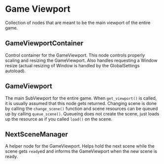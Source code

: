 # Game Viewport
Collection of nodes that are meant to be the main viewport of the entire game.

## GameViewportContainer
Control container for the GameViewport. This node controls properly scaling and resizing the GameViewport. Also handles requesting a Window resize (actual resizing of Window is handled by the GlobalSettings autoload).

## GameViewport
The main SubViewport for the entire game. When `get_viewport()` is called, it is usually assumed that this node gets returned. Changing scene is done by calling the `change_scene()` function and scene resources can be queued up by calling `queue_scene()`. Queueing does not create the scene, just loads up the resource as if you called `load()` on the scene.

## NextSceneManager
A helper node for the GameViewport. Helps hold the next scene while the scene gets `ready`ed and informs the GameViewport when the new scene is ready.
